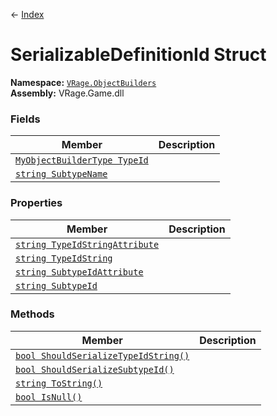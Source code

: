 ← [Index](index)
# SerializableDefinitionId Struct
**Namespace:** [`VRage.ObjectBuilders`](VRage.ObjectBuilders)  
**Assembly:** VRage.Game.dll  
### Fields
|Member|Description|
|---|---|
|[`MyObjectBuilderType TypeId`](VRage.ObjectBuilders.TypeId)||
|[`string SubtypeName`](VRage.ObjectBuilders.SubtypeName)||
### Properties
|Member|Description|
|---|---|
|[`string TypeIdStringAttribute`](VRage.ObjectBuilders.TypeIdStringAttribute)||
|[`string TypeIdString`](VRage.ObjectBuilders.TypeIdString)||
|[`string SubtypeIdAttribute`](VRage.ObjectBuilders.SubtypeIdAttribute)||
|[`string SubtypeId`](VRage.ObjectBuilders.SubtypeId)||
### Methods
|Member|Description|
|---|---|
|[`bool ShouldSerializeTypeIdString()`](VRage.ObjectBuilders.ShouldSerializeTypeIdString)||
|[`bool ShouldSerializeSubtypeId()`](VRage.ObjectBuilders.ShouldSerializeSubtypeId)||
|[`string ToString()`](VRage.ObjectBuilders.ToString)||
|[`bool IsNull()`](VRage.ObjectBuilders.IsNull)||
